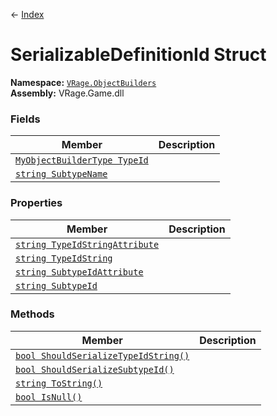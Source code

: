 ← [Index](index)
# SerializableDefinitionId Struct
**Namespace:** [`VRage.ObjectBuilders`](VRage.ObjectBuilders)  
**Assembly:** VRage.Game.dll  
### Fields
|Member|Description|
|---|---|
|[`MyObjectBuilderType TypeId`](VRage.ObjectBuilders.TypeId)||
|[`string SubtypeName`](VRage.ObjectBuilders.SubtypeName)||
### Properties
|Member|Description|
|---|---|
|[`string TypeIdStringAttribute`](VRage.ObjectBuilders.TypeIdStringAttribute)||
|[`string TypeIdString`](VRage.ObjectBuilders.TypeIdString)||
|[`string SubtypeIdAttribute`](VRage.ObjectBuilders.SubtypeIdAttribute)||
|[`string SubtypeId`](VRage.ObjectBuilders.SubtypeId)||
### Methods
|Member|Description|
|---|---|
|[`bool ShouldSerializeTypeIdString()`](VRage.ObjectBuilders.ShouldSerializeTypeIdString)||
|[`bool ShouldSerializeSubtypeId()`](VRage.ObjectBuilders.ShouldSerializeSubtypeId)||
|[`string ToString()`](VRage.ObjectBuilders.ToString)||
|[`bool IsNull()`](VRage.ObjectBuilders.IsNull)||
